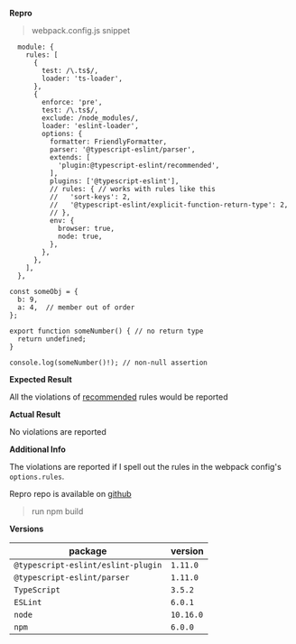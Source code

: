 

**Repro**

> webpack.config.js snippet
```JS
  module: {
    rules: [
      {
        test: /\.ts$/,
        loader: 'ts-loader',
      },
      {
        enforce: 'pre',
        test: /\.ts$/,
        exclude: /node_modules/,
        loader: 'eslint-loader',
        options: {
          formatter: FriendlyFormatter,
          parser: '@typescript-eslint/parser',
          extends: [
            'plugin:@typescript-eslint/recommended',
          ],
          plugins: ['@typescript-eslint'],
          // rules: { // works with rules like this
          //   'sort-keys': 2,
          //   '@typescript-eslint/explicit-function-return-type': 2,
          // },
          env: {
            browser: true,
            node: true,
          },
        },
      },
    ],
  },
```

```TS
const someObj = {
  b: 9,
  a: 4,  // member out of order
};

export function someNumber() { // no return type
  return undefined;
}

console.log(someNumber()!); // non-null assertion
```

**Expected Result**

All the violations of [recommended](https://github.com/typescript-eslint/typescript-eslint/tree/master/packages/eslint-plugin) rules would be reported

**Actual Result**

No violations are reported

**Additional Info**

The violations are reported if I spell out the rules in the webpack config's `options.rules`.

Repro repo is available on [github](https://github.com/GaryB432/webpack-typescript-eslint.git)

> run npm build

**Versions**

| package                            | version |
| ---------------------------------- | ------- |
| `@typescript-eslint/eslint-plugin` | `1.11.0` |
| `@typescript-eslint/parser`        | `1.11.0` |
| `TypeScript`                       | `3.5.2` |
| `ESLint`                           | `6.0.1` |
| `node`                             | `10.16.0` |
| `npm`                              | `6.0.0` |
